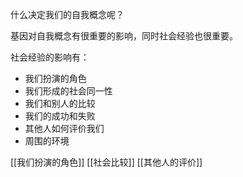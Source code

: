 什么决定我们的自我概念呢？

基因对自我概念有很重要的影响，同时社会经验也很重要。

社会经验的影响有：
- 我们扮演的角色
- 我们形成的社会同一性
- 我们和别人的比较
- 我们的成功和失败
- 其他人如何评价我们
- 周围的环境

[[我们扮演的角色]]
[[社会比较]]
[[其他人的评价]]